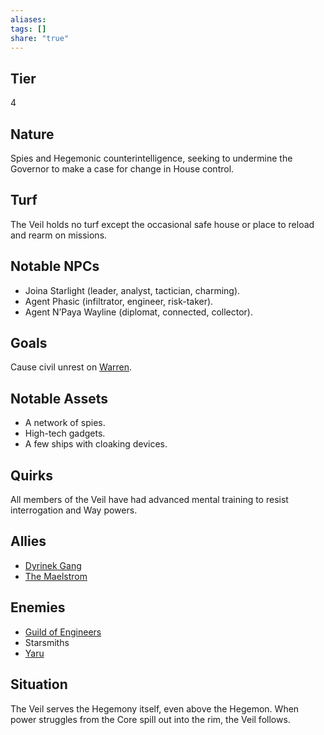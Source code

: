```yaml
---
aliases: 
tags: []
share: "true"
---
```

## Tier
4

## Nature
Spies and Hegemonic counterintelligence, seeking to undermine the Governor to make a case for change in House control.

## Turf
The Veil holds no turf except the occasional safe house or place to reload and rearm on missions.

## Notable NPCs
- Joina Starlight (leader, analyst, tactician, charming).
- Agent Phasic (infiltrator, engineer, risk-taker).
- Agent N’Paya Wayline (diplomat, connected, collector).

## Goals
Cause civil unrest on [Warren](../Procyon/Rin/Warren.md).

## Notable Assets
- A network of spies.
- High-tech gadgets.
- A few ships with cloaking devices.

## Quirks
All members of the Veil have had advanced mental training to resist interrogation and Way powers.

## Allies
- [Dyrinek Gang](./Dyrinek%20Gang.md)
- [The Maelstrom](./The%20Maelstrom.md)

## Enemies
- [Guild of Engineers](./Guild%20of%20Engineers.md)
- Starsmiths
- [Yaru](./Yaru.md)

## Situation
The Veil serves the Hegemony itself, even above the Hegemon. When power struggles from the Core spill out into the rim, the Veil follows.
